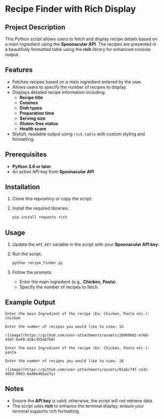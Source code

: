 # Recipe Finder with Rich Display

## Project Description

This Python script allows users to fetch and display recipe details based on a main ingredient using the **Spoonacular API**. The recipes are presented in a beautifully formatted table using the **rich** library for enhanced console output.

## Features

- Fetches recipes based on a main ingredient entered by the user.
- Allows users to specify the number of recipes to display.
- Displays detailed recipe information including:
  - **Recipe title**
  - **Cuisines**
  - **Dish types**
  - **Preparation time**
  - **Serving size**
  - **Gluten-free status**
  - **Health score**
- Stylish, readable output using `rich.table` with custom styling and formatting.

## Prerequisites

- **Python 3.6 or later**
- An active API key from **Spoonacular API**

## Installation

1. Clone this repository or copy the script.
2. Install the required libraries:
   
   ```bash
   pip install requests rich
   ```

## Usage

1. Update the `API_KEY` variable in the script with your **Spoonacular API key**.
2. Run the script:
   
   ```bash
   python recipe_finder.py
   ```

3. Follow the prompts:
   - Enter the main ingredient (e.g., **Chicken, Pasta**).
   - Specify the number of recipes to fetch.

## Example Output

```plaintext
Enter the main Ingredient of the recipe (Ex: Chicken, Pasta etc.): chicken

Enter the number of recipes you would like to view: 15

![image](https://github.com/user-attachments/assets/28960b62-e760-434f-be49-d26c355e6fb0)

Enter the main Ingredient of the recipe (Ex: Chicken, Pasta etc.): pasta

Enter the number of recipes you would like to view: 10

![image](https://github.com/user-attachments/assets/01abc74f-ca3c-4043-99d3-0a40e46ba2fa)
```

## Notes

- Ensure the **API key** is valid; otherwise, the script will not retrieve data.
- The script uses **rich** to enhance the terminal display; ensure your terminal supports rich formatting.
